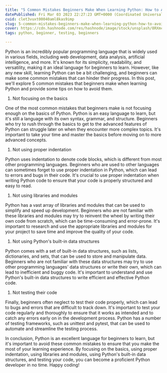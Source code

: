 ```yaml
---
title: "5 Common Mistakes Beginners Make When Learning Python: How to Avoid Them"
datePublished: Fri Mar 03 2023 22:27:23 GMT+0000 (Coordinated Universal Time)
cuid: clet3vuxt00040aml8kas9imp
slug: 5-common-mistakes-beginners-make-when-learning-python-how-to-avoid-them
cover: https://cdn.hashnode.com/res/hashnode/image/stock/unsplash/8RXmc8pLX_I/upload/a253bbcfe50ffb00b8e807fb5f8c33fa.jpeg
tags: python, beginner, testing, beginners

---
```


Python is an incredibly popular programming language that is widely used in various fields, including web development, data analysis, artificial intelligence, and more. It's known for its simplicity, readability, and versatility, making it an ideal language for beginners to learn. However, like any new skill, learning Python can be a bit challenging, and beginners can make some common mistakes that can hinder their progress. In this post, we'll explore 5 common mistakes that beginners make when learning Python and provide some tips on how to avoid them.

1. Not focusing on the basics
    

One of the most common mistakes that beginners make is not focusing enough on the basics of Python. Python is an easy language to learn, but it's still a language with its own syntax, grammar, and structure. Beginners who try to rush through the basics to get to the advanced features of Python can struggle later on when they encounter more complex topics. It's important to take your time and master the basics before moving on to more advanced concepts.

1. Not using proper indentation
    

Python uses indentation to denote code blocks, which is different from most other programming languages. Beginners who are used to other languages can sometimes forget to use proper indentation in Python, which can lead to errors and bugs in their code. It's crucial to use proper indentation when writing Python code to ensure that your code is properly structured and easy to read.

1. Not using libraries and modules
    

Python has a vast array of libraries and modules that can be used to simplify and speed up development. Beginners who are not familiar with these libraries and modules may try to reinvent the wheel by writing their own code from scratch, which can be time-consuming and error-prone. It's important to research and use the appropriate libraries and modules for your project to save time and improve the quality of your code.

1. Not using Python's built-in data structures
    

Python comes with a set of built-in data structures, such as lists, dictionaries, and sets, that can be used to store and manipulate data. Beginners who are not familiar with these data structures may try to use other programming languages' data structures or write their own, which can lead to inefficient and buggy code. It's important to understand and use Python's built-in data structures to write efficient and effective Python code.

1. Not testing their code
    

Finally, beginners often neglect to test their code properly, which can lead to bugs and errors that are difficult to track down. It's important to test your code regularly and thoroughly to ensure that it works as intended and to catch any errors early on in the development process. Python has a number of testing frameworks, such as unittest and pytest, that can be used to automate and streamline the testing process.

In conclusion, Python is an excellent language for beginners to learn, but it's important to avoid these common mistakes to ensure that you make the most of your learning experience. By focusing on the basics, using proper indentation, using libraries and modules, using Python's built-in data structures, and testing your code, you can become a proficient Python developer in no time. Happy coding!